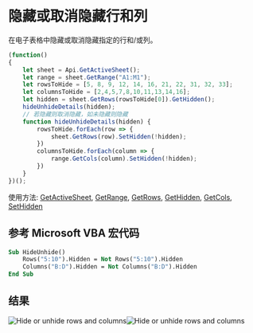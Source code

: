 # 隐藏或取消隐藏行和列

在电子表格中隐藏或取消隐藏指定的行和/或列。

<!-- This code snippet is shown in the screenshot. -->

<!-- eslint-skip -->

```ts
(function()
{
    let sheet = Api.GetActiveSheet();
    let range = sheet.GetRange("A1:M1");
    let rowsToHide = [5, 8, 9, 12, 14, 16, 21, 22, 31, 32, 33];
    let columnsToHide = [2,4,5,7,8,10,11,13,14,16];
    let hidden = sheet.GetRows(rowsToHide[0]).GetHidden();
    hideUnhideDetails(hidden);
    // 若隐藏则取消隐藏，如未隐藏则隐藏
    function hideUnhideDetails(hidden) {
        rowsToHide.forEach(row => {
            sheet.GetRows(row).SetHidden(!hidden);
        })
        columnsToHide.forEach(column => {
            range.GetCols(column).SetHidden(!hidden);
        })
    }
})();
```

使用方法: [GetActiveSheet](../../../../office-api/usage-api/spreadsheet-api/Api/Methods/GetActiveSheet.md), [GetRange](../../../../office-api/usage-api/spreadsheet-api/ApiWorksheet/Methods/GetRange.md), [GetRows](../../../../office-api/usage-api/spreadsheet-api/ApiWorksheet/Methods/GetRows.md), [GetHidden](../../../../office-api/usage-api/spreadsheet-api/ApiRange/Methods/GetHidden.md), [GetCols](../../../../office-api/usage-api/spreadsheet-api/ApiRange/Methods/GetCols.md), [SetHidden](../../../../office-api/usage-api/spreadsheet-api/ApiRange/Methods/SetHidden.md)

## 参考 Microsoft VBA 宏代码

<!-- code generated with AI -->

```vb
Sub HideUnhide()
    Rows("5:10").Hidden = Not Rows("5:10").Hidden
    Columns("B:D").Hidden = Not Columns("B:D").Hidden
End Sub
```

## 结果

<!-- imgpath -->

![Hide or unhide rows and columns](/assets/images/plugins/hide-unhide-rows-columns.png#gh-light-mode-only)![Hide or unhide rows and columns](/assets/images/plugins/hide-unhide-rows-columns.dark.png#gh-dark-mode-only)
